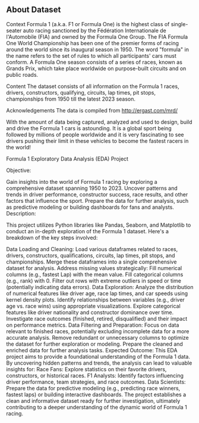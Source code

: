## About Dataset ##
Context
      Formula 1 (a.k.a. F1 or Formula One) is the highest class of single-seater auto racing sanctioned by the Fédération Internationale de l'Automobile
      (FIA) and owned by the Formula One Group. The FIA Formula One World Championship has been one of the premier forms of racing around the world since 
      its inaugural season in 1950. The word "formula" in the name refers to the set of rules to which all participants' cars must conform. A Formula One 
      season consists of a series of races, known as Grands Prix, which take place worldwide on purpose-built circuits and on public roads.

Content
    The dataset consists of all information on the Formula 1 races, drivers, constructors, qualifying, circuits, lap times, pit stops, championships from 
    1950 till the latest 2023 season.

Acknowledgements
    The data is compiled from http://ergast.com/mrd/

With the amount of data being captured, analyzed and used to design, build and drive the Formula 1 cars is astounding. It is a global sport being 
followed by millions of people worldwide and it is very fascinating to see drivers pushing their limit in these vehicles to become the fastest racers 
in the world!

Formula 1 Exploratory Data Analysis (EDA) Project


Objective:

Gain insights into the world of Formula 1 racing by exploring a comprehensive dataset spanning 1950 to 2023.
Uncover patterns and trends in driver performance, constructor success, race results, and other factors that influence the sport.
Prepare the data for further analysis, such as predictive modeling or building dashboards for fans and analysts.
Description:

This project utilizes Python libraries like Pandas, Seaborn, and Matplotlib to conduct an in-depth exploration of the Formula 1 dataset. 
Here's a breakdown of the key steps involved:

Data Loading and Cleaning:
      Load various dataframes related to races, drivers, constructors, qualifications, circuits, lap times, pit stops, and championships.
      Merge these dataframes into a single comprehensive dataset for analysis.
      Address missing values strategically:
      Fill numerical columns (e.g., fastest Lap) with the mean value.
      Fill categorical columns (e.g., rank) with 0.
      Filter out rows with extreme outliers in speed or time (potentially indicating data errors).
Data Exploration:
      Analyze the distribution of numerical features like driver age, race lap times, and car speeds using kernel density plots.
      Identify relationships between variables (e.g., driver age vs. race wins) using appropriate visualizations.
      Explore categorical features like driver nationality and constructor dominance over time.
      Investigate race outcomes (finished, retired, disqualified) and their impact on performance metrics.
Data Filtering and Preparation:
      Focus on data relevant to finished races, potentially excluding incomplete data for a more accurate analysis.
      Remove redundant or unnecessary columns to optimize the dataset for further exploration or modeling.
      Prepare the cleaned and enriched data for further analysis tasks.
Expected Outcome:
      This EDA project aims to provide a foundational understanding of the Formula 1 data. By uncovering hidden patterns and trends, 
      the analysis can lead to valuable insights for:
          Race Fans: Explore statistics on their favorite drivers, constructors, or historical races.
          F1 Analysts: Identify factors influencing driver performance, team strategies, and race outcomes.
          Data Scientists: Prepare the data for predictive modeling (e.g., predicting race winners, fastest laps) or building interactive dashboards.
          The project establishes a clean and informative dataset ready for further investigation, ultimately contributing to a deeper understanding of 
          the dynamic world of Formula 1 racing.
